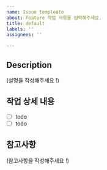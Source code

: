 ```yaml
---
name: Issue templeate
about: Feature 작업 사항을 입력해주세요.
title: default
labels: ''
assignees: ''

---
```


## Description
(설명을 작성해주세요 !)

## 작업 상세 내용
- [ ] todo
- [ ] todo

## 참고사항
(참고사항을 작성해주세요 !)
